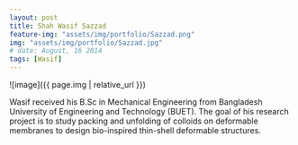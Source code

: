 ```yaml
---
layout: post
title: Shah Wasif Sazzad
feature-img: "assets/img/portfolio/Sazzad.png"
img: "assets/img/portfolio/Sazzad.jpg"
# date: August, 16 2014
tags: [Wasif]
---
```


![image]({{ page.img | relative_url }})


Wasif received his B.Sc in Mechanical Engineering from Bangladesh University of Engineering and Technology (BUET). The goal of his research project is to study packing and unfolding of colloids on deformable membranes to design bio-inspired thin-shell deformable structures.
